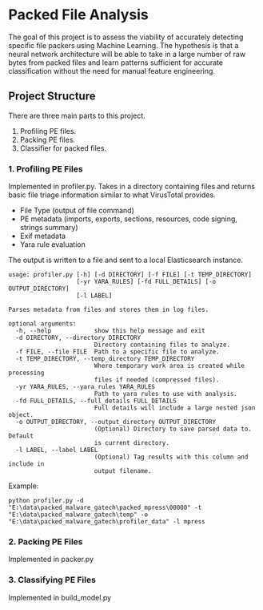# Packed File Analysis
The goal of this project is to assess the viability of accurately detecting specific file packers using Machine Learning.  The hypothesis is that a neural network architecture will be able to take in a large number of raw bytes from packed files and learn patterns sufficient for accurate classification without the need for manual feature engineering.
 
## Project Structure
There are three main parts to this project.
1. Profiling PE files.
1. Packing PE files.
1. Classifier for packed files.

### 1. Profiling PE Files
Implemented in profiler.py.  Takes in a directory containing files and returns basic file triage information similar to what VirusTotal provides.
* File Type (output of file command)
* PE metadata (imports, exports, sections, resources, code signing, strings summary)
* Exif metadata
* Yara rule evaluation

The output is written to a file and sent to a local Elasticsearch instance.
```
usage: profiler.py [-h] [-d DIRECTORY] [-f FILE] [-t TEMP_DIRECTORY]
                   [-yr YARA_RULES] [-fd FULL_DETAILS] [-o OUTPUT_DIRECTORY]
                   [-l LABEL]

Parses metadata from files and stores them in log files.

optional arguments:
  -h, --help            show this help message and exit
  -d DIRECTORY, --directory DIRECTORY
                        Directory containing files to analyze.
  -f FILE, --file FILE  Path to a specific file to analyze.
  -t TEMP_DIRECTORY, --temp_directory TEMP_DIRECTORY
                        Where temporary work area is created while processing
                        files if needed (compressed files).
  -yr YARA_RULES, --yara_rules YARA_RULES
                        Path to yara rules to use with analysis.
  -fd FULL_DETAILS, --full_details FULL_DETAILS
                        Full details will include a large nested json object.
  -o OUTPUT_DIRECTORY, --output_directory OUTPUT_DIRECTORY
                        (Optional) Directory to save parsed data to. Default
                        is current directory.
  -l LABEL, --label LABEL
                        (Optional) Tag results with this column and include in
                        output filename.
```

Example:
```
python profiler.py -d "E:\data\packed_malware_gatech\packed_mpress\00000" -t "E:\data\packed_malware_gatech\temp" -o "E:\data\packed_malware_gatech\profiler_data" -l mpress
```

### 2. Packing PE Files
Implemented in packer.py 


### 3. Classifying PE Files
Implemented in build_model.py

